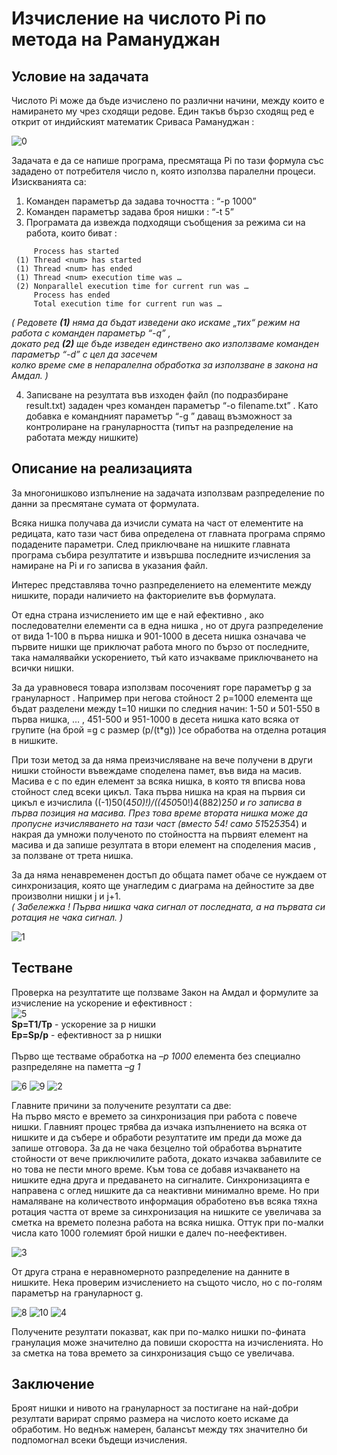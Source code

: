 # Изчисление на числото Pi по метода на Рамануджан
 
## Условие на задачата
Числото Pi може да бъде изчислено по различни начини, между които е намирането му чрез  сходящи редове. Един такъв бързо сходящ ред  е открит от индийският математик Сриваса Рамануджан :

![0](https://user-images.githubusercontent.com/89635038/131673611-b240f214-50c9-4250-b645-ef080873faf3.png)

Задачата е да се напише програма, пресмятаща Pi по тази формула със зададено от потребителя число n, която използва паралелни процеси.<br>
Изискванията са:
1. Команден параметър да задава точността :  “-p 1000”
2. Команден параметър задава броя нишки : “-t 5”
3. Програмата да извежда подходящи съобщения за режима си на работа, които биват :
```
     Process has started
 (1) Thread <num> has started
 (1) Thread <num> has ended 
 (1) Thread <num> execution time was …
 (2) Nonparallel execution time for current run was …
     Process has ended
     Total execution time for current run was …
```
*(  Редовете **(1)** няма да бъдат изведени ако искаме „тих“ режим на работа с команден параметър  “-q” ,<br>
докато ред  **(2)** ще бъде изведен единствено ако използваме команден параметър “-d” с цел да засечем <br>
колко време сме в непаралелна обработка за използване в закона на Амдал. )*<br>

4. Записване на резултата във изходен файл (по подразбиране result.txt) зададен чрез команден параметър “-o filename.txt” .
Като добавка е командният параметър “-g <number>” даващ възможност за контролиране на грануларността (типът на разпределение на работата между нишките)

## Описание на реализацията
За многонишково изпълнение на задачата използвам разпределение по данни за пресмятане сумата от формулата. <br>
 
Всяка нишка получава да изчисли сумата на част от елементите на редицата, като тази част бива определена от главната програма спрямо подадените параметри. След приключване на нишките главната програма събира резултатите и извършва последните изчисления за намиране на Pi и го записва в указания файл.<br>
 
Интерес представлява точно разпределението на елементите между нишките, поради наличието на факториелите във формулата.<br>
 
От една страна изчислението им ще е най ефективно , ако последователни елементи са в една нишка , но от друга разпределение от вида 1-100 в първа нишка и 901-1000 в десета нишка означава че първите нишки ще приключат работа много по бързо от последните, така намалявайки ускорението, тъй като изчакваме приключването на всички нишки.<br>
 
За да уравновеся товара използвам посоченият горе параметър g за грануларност . Например при негова стойност 2  p=1000 елемента ще бъдат разделени между t=10 нишки по следния начин: 1-50 и 501-550 в първа нишка, … , 451-500 и 951-1000 в десета нишка  като всяка от групите (на брой =g с размер (p/(t*g)) )се обработва на отделна ротация в нишките.<br> 
 
При този метод за да няма преизчисляване на вече получени в други нишки стойности въвеждаме споделена памет, във вида на масив.    Масива е с по един елемент за всяка нишка, в която тя вписва нова стойност след всеки цикъл. Така първа нишка на края на първия си цикъл е изчислила    ((-1)50(4*50)!)/((450*50!)4(882)2*50 и го записва в първа позиция на масива. През това време втората нишка може да пропусне изчисляването на тази част (вместо 54! само 51*52*53*54) и накрая да умножи полученото по стойността на първият елемент на масива и да запише резултата в втори елемент на споделения масив , за ползване от трета нишка.<br>
 
За да няма ненавременен достъп до общата памет обаче се нуждаем от синхронизация, която ще унагледим с диаграма на дейностите за две произволни нишки j и  j+1. <br>
*( Забележка ! Първа нишка  чака сигнал от последната, а на първата си ротация не чака сигнал. )*

![1](https://user-images.githubusercontent.com/89635038/131673621-c81938f7-7d28-4446-98d5-a36635385dce.png)
 
## Тестване
Проверка на резултатите ще ползваме Закон на Амдал и формулите за изчисление на ускорение и ефективност :<br>
![5](https://user-images.githubusercontent.com/89635038/131675911-76f86bad-4313-4c17-88d5-4fb573c92c7f.png)<br>
**Sp=T1/Tp**   - ускорение за р нишки <br>
**Ep=Sp/p**    - ефективност за р нишки<br>
<br> 
Първо ще тестваме обработка на *–р 1000* елемента без специално разпределяне на паметта *–g 1*<br>
 
![6](https://user-images.githubusercontent.com/89635038/131676491-29ac3a6f-3bcf-417f-8135-a215acc5bb77.png)
![9](https://user-images.githubusercontent.com/89635038/131676863-34b80776-09bf-433d-90c1-9842f2cb8b27.png)
![2](https://user-images.githubusercontent.com/89635038/131673633-cca89b47-b8f0-48d0-bc62-85b961041b31.png)<br>
 
Главните причини за получените резултати са две:<br>
На първо място е времето за синхронизация при работа с повече нишки. Главният процес трябва да изчака изпълнението на всяка от нишките и да събере и обработи резултатите им преди да може да запише отговора. За да не чака безцелно той обработва върнатите стойности от вече приключилите работа, докато изчаква забавилите се но това не пести много време.       Към това се добавя изчакването на нишките една друга и предаването на сигналите. Синхронизацията е направена с оглед нишките да са неактивни минимално време. Но при намаляване на количеството информация обработено във всяка тяхна ротация частта от време за синхронизация на нишките се увеличава за сметка на времето полезна работа на всяка нишка.
Оттук при по-малки числа като 1000 големият брой нишки е далеч по-неефективен.<br>
 
![3](https://user-images.githubusercontent.com/89635038/131673648-64a4185f-4333-45ff-8415-c270486f495d.png)
 
От друга страна е неравномерното разпределение на данните в нишките. Нека проверим изчислението на същото число, но с по-голям параметър на грануларност g.<br>
 
![8](https://user-images.githubusercontent.com/89635038/131676504-519e049c-20ba-4166-bc13-20c76662802b.png)
![10](https://user-images.githubusercontent.com/89635038/131676884-63b295b2-124c-4f6a-901f-53d8b9b95088.png)
![4](https://user-images.githubusercontent.com/89635038/131673653-71e4ebc5-06f6-4934-aea9-3177bd2454b0.png)<br>
 
Получените резултати показват, как при по-малко нишки по-фината  гранулация може значително да повиши скоростта на изчисленията. Но за сметка на това времето за синхронизация също се увеличава.


## Заключение 
Броят нишки и нивото на грануларност за постигане на най-добри резултати варират спрямо размера на числото което искаме да обработим. Но веднъж намерен, балансът между тях значително би подпомогнал всеки бъдещи изчисления.


